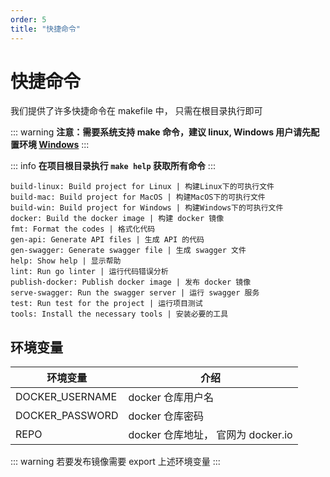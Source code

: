 ```yaml
---
order: 5
title: "快捷命令"
---
```


# 快捷命令

我们提供了许多快捷命令在 makefile 中， 只需在根目录执行即可

::: warning
**注意：需要系统支持 make 命令，建议 linux, Windows 用户请先配置环境 [Windows](/zh/guide/FAQ.html#如何配置-windows-环境)**
:::

::: info
**在项目根目录执行 `make help` 获取所有命令**
:::

```shell
build-linux: Build project for Linux | 构建Linux下的可执行文件
build-mac: Build project for MacOS | 构建MacOS下的可执行文件
build-win: Build project for Windows | 构建Windows下的可执行文件
docker: Build the docker image | 构建 docker 镜像
fmt: Format the codes | 格式化代码
gen-api: Generate API files | 生成 API 的代码
gen-swagger: Generate swagger file | 生成 swagger 文件
help: Show help | 显示帮助
lint: Run go linter | 运行代码错误分析
publish-docker: Publish docker image | 发布 docker 镜像
serve-swagger: Run the swagger server | 运行 swagger 服务
test: Run test for the project | 运行项目测试
tools: Install the necessary tools | 安装必要的工具
```



## 环境变量

| 环境变量        | 介绍                               |
| --------------- | ---------------------------------- |
| DOCKER_USERNAME | docker 仓库用户名                  |
| DOCKER_PASSWORD | docker 仓库密码                    |
| REPO            | docker 仓库地址， 官网为 docker.io |

::: warning
若要发布镜像需要 export 上述环境变量
:::
